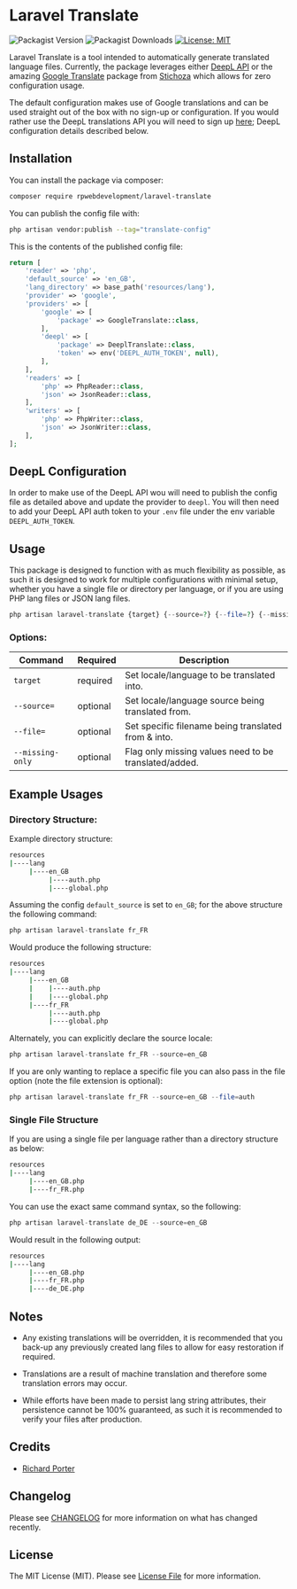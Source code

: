 # Laravel Translate

![Packagist Version](https://img.shields.io/packagist/v/rpwebdevelopment/laravel-translate)
![Packagist Downloads](https://img.shields.io/packagist/dt/rpwebdevelopment/laravel-translate)
[![License: MIT](https://img.shields.io/badge/license-MIT-blueviolet.svg)](https://github.com/DeepLcom/deepl-php/blob/main/LICENSE)


Laravel Translate is a tool intended to automatically generate translated language files. Currently, the package
leverages either [DeepL API](https://github.com/DeepLcom/deepl-php) or the amazing 
[Google Translate](https://github.com/Stichoza/google-translate-php) package 
from [Stichoza](https://github.com/Stichoza) which allows for zero configuration usage.

The default configuration makes use of Google translations and can be used straight out of the box with no sign-up 
or configuration. If you would rather use the DeepL translations API you will need to sign up 
[here](https://www.deepl.com/en/pro#developer); DeepL configuration details described below.

## Installation

You can install the package via composer:

```bash
composer require rpwebdevelopment/laravel-translate
```

You can publish the config file with:

```bash
php artisan vendor:publish --tag="translate-config"
```

This is the contents of the published config file:

```php
return [
    'reader' => 'php',
    'default_source' => 'en_GB',
    'lang_directory' => base_path('resources/lang'),
    'provider' => 'google',
    'providers' => [
        'google' => [
            'package' => GoogleTranslate::class,
        ],
        'deepl' => [
            'package' => DeeplTranslate::class,
            'token' => env('DEEPL_AUTH_TOKEN', null),
        ],
    ],
    'readers' => [
        'php' => PhpReader::class,
        'json' => JsonReader::class,
    ],
    'writers' => [
        'php' => PhpWriter::class,
        'json' => JsonWriter::class,
    ],
];
```
## DeepL Configuration

In order to make use of the DeepL API wou will need to publish the config file as detailed above
and update the provider to `deepl`. You will then need to add your DeepL API auth token to your
`.env` file under the env variable `DEEPL_AUTH_TOKEN`.

## Usage

This package is designed to function with as much flexibility as possible, as such it is designed
to work for multiple configurations with minimal setup, whether you have a single file or 
directory per language, or if you are using PHP lang files or JSON lang files.

```php
php artisan laravel-translate {target} {--source=?} {--file=?} {--missing-only}
```

### Options:

| Command          | Required | Description                                           |
|------------------|----------|-------------------------------------------------------|
| `target`         | required | Set locale/language to be translated into.            |
| `--source=`      | optional | Set locale/language source being translated from.     |
| `--file=`        | optional | Set specific filename being translated from & into.   |
| `--missing-only` | optional | Flag only missing values need to be translated/added. |



## Example Usages

### Directory Structure:

Example directory structure:

```bash
resources 
|----lang
     |----en_GB
          |----auth.php
          |----global.php

```

Assuming the config `default_source` is set to `en_GB`; for the above structure the following command:

```php
php artisan laravel-translate fr_FR
```
Would produce the following structure:

```bash
resources 
|----lang
     |----en_GB
     |    |----auth.php
     |    |----global.php
     |----fr_FR
          |----auth.php
          |----global.php

```

Alternately, you can explicitly declare the source locale:

```php
php artisan laravel-translate fr_FR --source=en_GB
```

If you are only wanting to replace a specific file you can also pass in the file option (note the file extension is optional):

```php
php artisan laravel-translate fr_FR --source=en_GB --file=auth
```
 
### Single File Structure

If you are using a single file per language rather than a directory structure as below:

```bash
resources 
|----lang
     |----en_GB.php
     |----fr_FR.php

```

You can use the exact same command syntax, so the following:

```php
php artisan laravel-translate de_DE --source=en_GB
```

Would result in the following output:
```bash
resources 
|----lang
     |----en_GB.php
     |----fr_FR.php
     |----de_DE.php

```

## Notes

- Any existing translations will be overridden, it is recommended that you back-up any previously 
created lang files to allow for easy restoration if required.

- Translations are a result of machine translation and therefore some translation errors may occur.

- While efforts have been made to persist lang string attributes, their persistence cannot be 100%
guaranteed, as such it is recommended to verify your files after production. 

## Credits

- [Richard Porter](https://github.com/rpwebdevelopment)

## Changelog

Please see [CHANGELOG](CHANGELOG.md) for more information on what has changed recently.

## License

The MIT License (MIT). Please see [License File](LICENSE.md) for more information.
